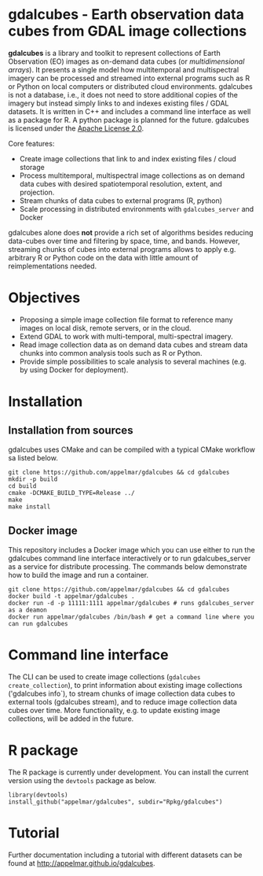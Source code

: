 # gdalcubes - Earth observation data cubes from GDAL image collections

**gdalcubes** is a library and toolkit to represent collections of Earth Observation (EO) images
as on-demand data cubes (or _multidimensional arrays_). It presents a single model how multitemporal and multispectral 
imagery can be processed and streamed into external programs such as R or Python on local computers or distributed cloud environments. 
gdalcubes is not a database, i.e., it does not need to store additional copies of the imagery but instead
simply links to and indexes existing files / GDAL datasets. It is written in C++ and includes a command line interface as well as a package for R. A python package is
planned for the future. gdalcubes is licensed under the [Apache License 2.0](https://www.apache.org/licenses/LICENSE-2.0).

Core features:

- Create image collections that link to and index existing files / cloud storage 
- Process multitemporal, multispectral image collections as on demand data cubes with desired spatiotemporal resolution, extent, and projection.
- Stream chunks of data cubes to external programs (R, python)
- Scale processing in distributed environments with `gdalcubes_server` and Docker

gdalcubes alone does **not** provide a rich set of algorithms besides reducing data-cubes over time and filtering by space, time, and bands. 
However, streaming chunks of cubes into external programs allows to apply e.g. arbitrary R or Python code on the data with little amount of reimplementations needed.     



# Objectives

- Proposing a simple image collection file format to reference many images on local disk, remote servers, or in the cloud. 
- Extend GDAL to work with multi-temporal, multi-spectral imagery.
- Read image collection data as on demand data cubes and stream data chunks into common analysis tools such as R or Python. 
- Provide simple possibilities to scale analysis to several machines  (e.g. by using Docker for deployment).



# Installation


## Installation from sources

gdalcubes uses CMake and can be compiled with a typical CMake workflow sa listed below.

```
git clone https://github.com/appelmar/gdalcubes && cd gdalcubes
mkdir -p build 
cd build 
cmake -DCMAKE_BUILD_TYPE=Release ../ 
make 
make install
```

## Docker image
This repository includes a Docker image which you can use either to run the gdalcubes command line interface interactively
or to run gdalcubes_server as a service for distribute processing. The commands below demonstrate how to build the image and run a container.
 

```
git clone https://github.com/appelmar/gdalcubes && cd gdalcubes 
docker build -t appelmar/gdalcubes .
docker run -d -p 11111:1111 appelmar/gdalcubes # runs gdalcubes_server as a deamon 
docker run appelmar/gdalcubes /bin/bash # get a command line where you can run gdalcubes 
``` 


# Command line interface
The CLI can be used to create image collections (`gdalcubes create_collection`), to print information about existing 
image collections ('gdalcubes info`), to stream chunks of image collection data cubes to external tools (gdalcubes stream), and to
reduce image collection data cubes over time. More functionality, e.g. to update existing image collections, will be added in the future. 


# R package
The R package is currently under development. You can install the current version using the `devtools` package as below.

```
library(devtools)
install_github("appelmar/gdalcubes", subdir="Rpkg/gdalcubes")
```


# Tutorial
Further documentation including a tutorial with different datasets can be found at http://appelmar.github.io/gdalcubes.
